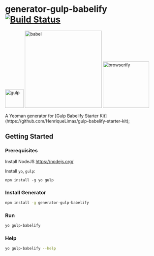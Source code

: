 # generator-gulp-babelify [![Build Status](https://travis-ci.org/HenriqueLimas/generator-gulp-babelify.svg?branch=master)](https://travis-ci.org/HenriqueLimas/generator-gulp-babelify)
<p>
 <img alt="gulp" src="https://raw.githubusercontent.com/gulpjs/artwork/master/gulp-2x.png" width="60">
 <img alt="babel" src="https://raw.githubusercontent.com/babel/logo/master/babel.png" width="250">
 <img alt="browserify" src="http://browserify.org/images/wizard_hat_blue.png" width="150">
</p>
A Yeoman generator for [Gulp Babelify Starter Kit](https://github.com/HenriqueLimas/gulp-babelify-starter-kit);

## Getting Started

### Prerequisites
Install NodeJS https://nodejs.org/

Install `yo`, `gulp`:
```
npm install -g yo gulp
```

### Install Generator

```bash
npm install -g generator-gulp-babelify
```

### Run
```bash
yo gulp-babelify
```

### Help
```bash
yo gulp-babelify --help
```
